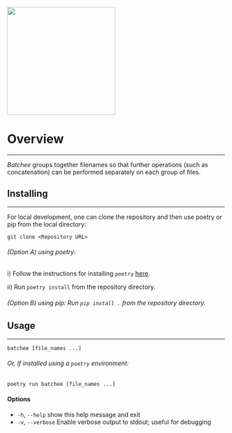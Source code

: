 [<img src="https://github.com/danielfromearth/batchee/assets/114174502/8b1a92a5-eccc-4674-9c00-3698e752077e" width="250"/>](stitchee_9_hex)


# Overview
_____

_Batchee_ groups together filenames so that further operations (such as concatenation) can be performed separately on each group of files.

## Installing
_____

For local development, one can clone the repository and then use poetry or pip from the local directory:

```shell
git clone <Repository URL>
```

###### (Option A) using poetry:
i) Follow the instructions for installing `poetry` [here](https://python-poetry.org/docs/).

ii) Run ```poetry install``` from the repository directory.

###### (Option B) using pip: Run ```pip install .``` from the repository directory.

## Usage
_____

```shell
batchee [file_names ...]
```

###### Or, If installed using a `poetry` environment:
```shell
poetry run batchee [file_names ...]
```

#### Options

- `-h`, `--help`            show this help message and exit
- `-v`, `--verbose`  Enable verbose output to stdout; useful for debugging
